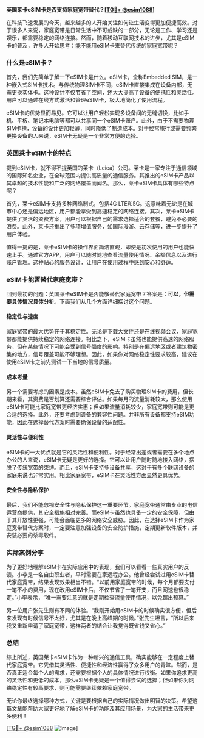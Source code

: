 **英国莱卡eSIM卡是否支持家庭宽带替代？[[TG💪+ @esim1088](https://t.me/s/esim1088)]**

在科技飞速发展的今天，越来越多的人开始关注如何让生活变得更加便捷高效。对于很多人来说，家庭宽带是日常生活中不可或缺的一部分，无论是工作、学习还是娱乐，都需要稳定的网络连接。然而，随着移动互联网技术的进步，尤其是eSIM卡的普及，许多人开始思考：能不能用eSIM卡来替代传统的家庭宽带呢？

### 什么是eSIM卡？

首先，我们先简单了解一下eSIM卡是什么。eSIM卡，全称Embedded SIM，是一种嵌入式SIM卡技术。与传统物理SIM卡不同，eSIM卡直接集成在设备内部，无需更换实体卡。这种设计不仅节省了空间，还大大提高了设备的便携性和灵活性。用户可以通过在线方式激活和管理eSIM卡，极大地简化了使用流程。

eSIM卡的优势显而易见。它可以让用户轻松实现多设备间的无缝切换，比如手机、平板、笔记本电脑等都可以共享同一个eSIM卡账户。此外，由于不需要物理SIM卡槽，设备的设计更加轻薄，同时降低了制造成本。对于经常旅行或需要频繁更换设备的人来说，eSIM卡无疑是一个非常方便的选择。

### 英国莱卡eSIM卡的特点

提到eSIM卡，就不得不提英国的莱卡（Leica）公司。莱卡是一家专注于通信领域的国际知名企业，在全球范围内提供高质量的通信服务。其推出的eSIM卡产品以其卓越的技术性能和广泛的网络覆盖而闻名。那么，莱卡eSIM卡具体有哪些特点呢？

首先，莱卡eSIM卡支持多种网络制式，包括4G LTE和5G。这意味着无论是在城市中心还是偏远地区，用户都能享受到高速稳定的网络连接。其次，莱卡eSIM卡提供了灵活的资费方案，用户可以根据自己的需求选择适合的套餐，避免不必要的浪费。此外，莱卡还推出了多项增值服务，如国际漫游、云存储等，进一步提升了用户体验。

值得一提的是，莱卡eSIM卡的操作界面简洁直观，即使是初次使用的用户也能快速上手。通过官方APP，用户可以随时随地查看流量使用情况、余额信息以及进行账户管理。这种贴心的服务设计，让用户在使用过程中感到安心和舒适。

### eSIM卡能否替代家庭宽带？

回到最初的问题：英国莱卡eSIM卡是否能够替代家庭宽带？答案是：**可以，但需要具体情况具体分析**。下面我们从几个方面详细探讨这个问题。

#### 稳定性与速度

家庭宽带的最大优势在于其稳定性。无论是下载大文件还是在线视频会议，家庭宽带都能提供持续稳定的网络连接。相比之下，eSIM卡虽然也能提供高速的网络服务，但在某些情况下可能会受到信号强度的影响。特别是在偏远地区或者建筑物密集的地方，信号覆盖可能不够理想。因此，如果你对网络稳定性要求较高，建议在使用eSIM卡之前先测试一下当地的信号质量。

#### 成本考量

另一个需要考虑的因素是成本。虽然eSIM卡免去了购买物理SIM卡的费用，但长期来看，其资费是否划算还需要综合评估。如果每月的流量消耗较大，那么使用eSIM卡可能比家庭宽带更经济实惠；但如果流量消耗较少，家庭宽带则可能是更合适的选择。此外，还要考虑到设备的兼容性问题。并非所有设备都支持eSIM功能，因此在选择替代方案时需要确保设备的适配性。

#### 灵活性与便利性

eSIM卡的一大优点就是它的灵活性和便利性。对于经常出差或者需要在多个地点办公的人来说，eSIM卡无疑是更好的选择。它可以让用户随时随地接入网络，摆脱了传统宽带的束缚。而且，eSIM卡支持多设备共享，这对于有多个联网设备的家庭来说也非常实用。相比家庭宽带，eSIM卡在灵活性方面显然更具优势。

#### 安全性与隐私保护

最后，我们不能忽视安全性与隐私保护这一重要环节。家庭宽带通常由专业的电信运营商提供，其安全措施相对完善。而eSIM卡虽然也具备一定的安全保障，但由于其开放性更强，可能会面临更多的网络安全威胁。因此，在选择eSIM卡作为家庭宽带替代方案时，一定要注意加强设备的安全防护措施，定期更新软件版本，并安装必要的杀毒软件。

### 实际案例分享

为了更好地理解eSIM卡在实际应用中的表现，我们可以看看一些真实用户的反馈。小李是一名自由职业者，平时需要在家远程办公。他曾经尝试过用eSIM卡替代家庭宽带，结果发现效果相当不错。“以前用家庭宽带的时候，每个月都要支付一笔不小的费用，现在改用eSIM卡后，不仅节省了一笔开支，而且网速也很稳定。”小李表示，“唯一需要注意的就是定期检查流量使用情况，以免超出预算。”

另一位用户张先生则有不同的体验。“我刚开始用eSIM卡的时候确实很方便，但后来发现有时候信号不太好，尤其是在晚上高峰期的时候。”张先生坦言，“所以后来我又重新申请了家庭宽带，这样两者的结合让我觉得既省钱又省心。”

### 总结

综上所述，英国莱卡eSIM卡作为一种新兴的通信工具，确实能够在一定程度上替代家庭宽带。它凭借其灵活性、便捷性和经济性赢得了众多用户的青睐。然而，是否真正适合每个人的需求，还需要根据个人的具体情况进行权衡。如果你追求更高的灵活性和更低的成本，那么eSIM卡无疑是一个值得尝试的选择；但如果你对网络稳定性有较高要求，则可能需要继续依赖家庭宽带。

无论你最终选择哪种方式，关键是要根据自己的实际情况做出明智的决策。希望这篇文章能帮助大家更好地了解eSIM卡的功能及其应用场景，为大家的生活带来更多便利！

[[TG💪+ @esim1088](https://t.me/s/esim1088) ![Image](https://i.postimg.cc/4NQfJmqS/Snipaste-2025-05-13-00-14-12.png)]